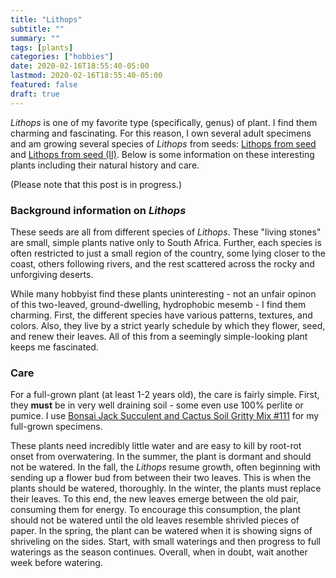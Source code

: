 ```yaml
---
title: "Lithops"
subtitle: ""
summary: ""
tags: [plants]
categories: ["hobbies"]
date: 2020-02-16T18:55:40-05:00
lastmod: 2020-02-16T18:55:40-05:00
featured: false
draft: true
---
```


*Lithops* is one of my favorite type (specifically, genus) of plant.
I find them charming and fascinating.
For this reason, I own several adult specimens and am growing several species of *Lithops* from seeds: [Lithops from seed]() and [Lithops from seed (II)]().
Below is some information on these interesting plants including their natural history and care.

(Please note that this post is in progress.)

### Background information on *Lithops*

These seeds are all from different species of *Lithops*.
These "living stones" are small, simple plants native only to South Africa.
Further, each species is often restricted to just a small region of the country, some lying closer to the coast, others following rivers, and the rest scattered across the rocky and unforgiving deserts.

While many hobbyist find these plants uninteresting - not an unfair opinon of this two-leaved, ground-dwelling, hydrophobic mesemb - I find them charming.
First, the different species have various patterns, textures, and colors.
Also, they live by a strict yearly schedule by which they flower, seed, and renew their leaves.
All of this from a seemingly simple-looking plant keeps me fascinated.

### Care

For a full-grown plant (at least 1-2 years old), the care is fairly simple.
First, they **must** be in very well draining soil - some even use 100% perlite or pumice.
I use [Bonsai Jack Succulent and Cactus Soil Gritty Mix #111](https://www.bonsaijack.com/shop/premixed-bonsai-soil/succulent-soil/2-quarts-succulent-and-cactus-soil-mix/) for my full-grown specimens.

These plants need incredibly little water and are easy to kill by root-rot onset from overwatering.
In the summer, the plant is dormant and should not be watered.
In the fall, the *Lithops* resume growth, often beginning with sending up a flower bud from between their two leaves.
This is when the plants should be watered, thoroughly.
In the winter, the plants must replace their leaves.
To this end, the new leaves emerge between the old pair, consuming them for energy.
To encourage this consumption, the plant should not be watered until the old leaves resemble shrivled pieces of paper.
In the spring, the plant can be watered when it is showing signs of shriveling on the sides.
Start, with small waterings and then progress to full waterings as the season continues.
Overall, when in doubt, wait another week before watering.
